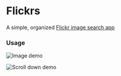 Flickrs
=======

A simple, organized [Flickr image search app](https://flickrs2.herokuapp.com/)

### Usage

![Image demo](https://raw.github.com/bry/flickrs/master/public/img/kb_search.png)

![Scroll down demo](https://raw.github.com/bry/flickrs/master/public/img/scrolldown.png)
